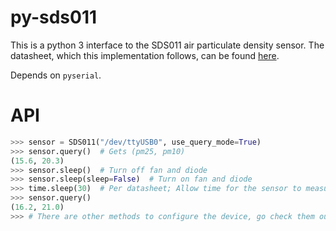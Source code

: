 # py-sds011

This is a python 3 interface to the SDS011 air particulate density sensor. The
datasheet, which this implementation follows, can be found [here](https://cdn.sparkfun.com/assets/parts/1/2/2/7/5/Laser_Dust_Sensor_Control_Protocol_V1.3.pdf).

Depends on `pyserial`.
# API
```python
>>> sensor = SDS011("/dev/ttyUSB0", use_query_mode=True)
>>> sensor.query()  # Gets (pm25, pm10)
(15.6, 20.3)
>>> sensor.sleep()  # Turn off fan and diode
>>> sensor.sleep(sleep=False)  # Turn on fan and diode
>>> time.sleep(30)  # Per datasheet; Allow time for the sensor to measure properly
>>> sensor.query()
(16.2, 21.0)
>>> # There are other methods to configure the device, go check them out.
```

